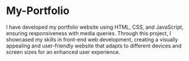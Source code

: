 # My-Portfolio

I have developed my portfolio website using HTML, CSS, and JavaScript, ensuring responsiveness with media queries. Through this project, I showcased my skills in front-end web development, creating a visually appealing and user-friendly website that adapts to different devices and screen sizes for an enhanced user experience.